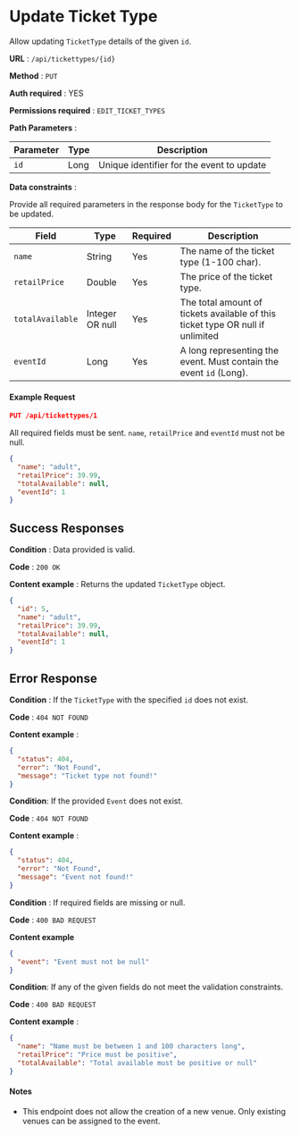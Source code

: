# Update Ticket Type

Allow updating `TicketType` details of the given `id`.

**URL** : `/api/tickettypes/{id}`

**Method** : `PUT`

**Auth required** : YES

**Permissions required** : `EDIT_TICKET_TYPES`

**Path Parameters** :

| Parameter | Type | Description                               |
| --------- | ---- | ----------------------------------------- |
| `id`      | Long | Unique identifier for the event to update |

**Data constraints** :

Provide all required parameters in the response body for the `TicketType` to be updated.

| Field            | Type            | Required | Description                                                                    |
| ---------------- | --------------- | -------- | ------------------------------------------------------------------------------ |
| `name`           | String          | Yes      | The name of the ticket type (1-100 char).                                      |
| `retailPrice`    | Double          | Yes      | The price of the ticket type.                                                  |
| `totalAvailable` | Integer OR null | Yes      | The total amount of tickets available of this ticket type OR null if unlimited |
| `eventId`        | Long            | Yes      | A long representing the event. Must contain the event `id` (Long).             |

#### Example Request

```json
PUT /api/tickettypes/1
```
All required fields must be sent. `name`, `retailPrice` and `eventId` must not be null.

```json
{
  "name": "adult",
  "retailPrice": 39.99,
  "totalAvailable": null,
  "eventId": 1
}
```

## Success Responses

**Condition** : Data provided is valid.

**Code** : `200 OK`

**Content example** : Returns the updated `TicketType` object.

```json
{
  "id": 5,
  "name": "adult",
  "retailPrice": 39.99,
  "totalAvailable": null,
  "eventId": 1
}
```

## Error Response

**Condition** : If the `TicketType` with the specified `id` does not exist.

**Code** : `404 NOT FOUND`

**Content example** :

```json
{
  "status": 404,
  "error": "Not Found",
  "message": "Ticket type not found!"
}
```

**Condition**: If the provided `Event` does not exist. 

**Code** : `404 NOT FOUND`

**Content example** :

```json
{
  "status": 404,
  "error": "Not Found",
  "message": "Event not found!"
}
```

**Condition** : If required fields are missing or null.

**Code** : `400 BAD REQUEST`

**Content example**

```json
{
  "event": "Event must not be null"
}
```

**Condition**: If any of the given fields do not meet the validation constraints.

**Code** : `400 BAD REQUEST`

**Content example** :

```json
{
  "name": "Name must be between 1 and 100 characters long",
  "retailPrice": "Price must be positive",
  "totalAvailable": "Total available must be positive or null"
}
```

#### Notes

- This endpoint does not allow the creation of a new venue. Only existing venues can be assigned to the event.
